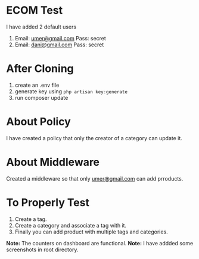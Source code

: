 # ECOM Test
I have added 2 default users
1. Email: umer@gmail.com Pass: secret
2. Email: dani@gmail.com Pass: secret

# After Cloning
1. create an .env file
2. generate key using <code>php artisan key:generate</code>
3. run composer update

# About Policy
I have created a policy that only the creator of a category can update it.

# About Middleware
Created a middleware so that only umer@gmail.com can add prroducts.

# To Properly Test
1. Create a tag.
2. Create a category and associate a tag with it.
3. Finally you can add product with multiple tags and categories.

<strong>Note:</strong> The counters on dashboard are functional.
<strong>Note:</strong> I have addded some screenshots in root directory.
